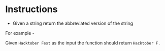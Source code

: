 # Instructions

- Given a string return the abbreviated version of the string

For example -

Given `Hacktober Fest` as the input the function should return `Hacktober F.`
